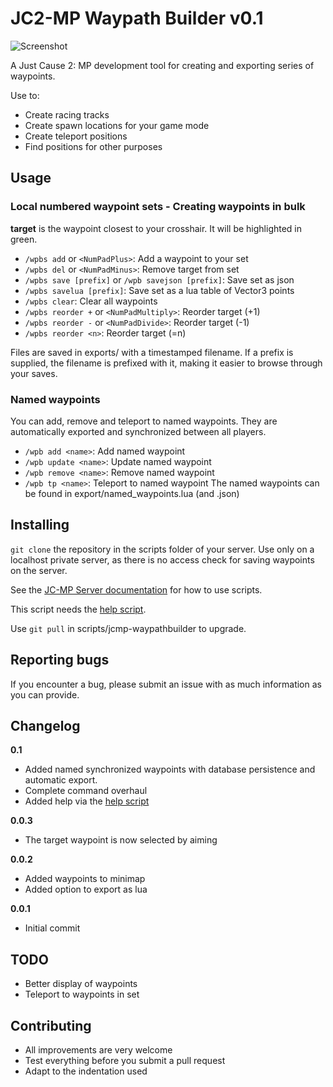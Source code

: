 # JC2-MP Waypath Builder v0.1
![Screenshot](https://raw.github.com/awestroke/jcmp-waypathbuilder/master/screenshot.png "Screenshot of Waypath Builder in action")

A Just Cause 2: MP development tool for creating and exporting series of waypoints. 

Use to:
* Create racing tracks
* Create spawn locations for your game mode
* Create teleport positions
* Find positions for other purposes

## Usage

### Local numbered waypoint sets - Creating waypoints in bulk
**target** is the waypoint closest to your crosshair. It will be highlighted in green.
* ```/wpbs add``` or ```<NumPadPlus>```: Add a waypoint to your set
* ```/wpbs del``` or ```<NumPadMinus>```: Remove target from set
* ```/wpbs save [prefix]``` or ```/wpb savejson [prefix]```: Save set as json
* ```/wpbs savelua [prefix]```: Save set as a lua table of Vector3 points
* ```/wpbs clear```: Clear all waypoints
* ```/wpbs reorder +``` or ```<NumPadMultiply>```: Reorder target (+1)
* ```/wpbs reorder -``` or ```<NumPadDivide>```: Reorder target (-1)
* ```/wpbs reorder <n>```: Reorder target (=n)

Files are saved in exports/ with a timestamped filename.
If a prefix is supplied, the filename is prefixed with it, making it easier to browse through your saves.

### Named waypoints
You can add, remove and teleport to named waypoints. They are automatically exported and synchronized between all players.
* ```/wpb add <name>```: Add named waypoint
* ```/wpb update <name>```: Update named waypoint
* ```/wpb remove <name>```: Remove named waypoint
* ```/wpb tp <name>```: Teleport to named waypoint
The named waypoints can be found in export/named_waypoints.lua (and .json)

## Installing
```git clone``` the repository in the scripts folder of your server. Use only on a localhost private server, as there is no access check for saving waypoints on the server. 

See the [JC-MP Server documentation](http://wiki.jc-mp.com/Server) for how to use scripts. 

This script needs the [help script](https://github.com/jc2mp/help).

Use ```git pull``` in scripts/jcmp-waypathbuilder to upgrade.

## Reporting bugs
If you encounter a bug, please submit an issue with as much information as you can provide.

## Changelog
**0.1**
* Added named synchronized waypoints with database persistence and automatic export.
* Complete command overhaul
* Added help via the [help script](https://github.com/jc2mp/help)

**0.0.3**
* The target waypoint is now selected by aiming

**0.0.2**
* Added waypoints to minimap
* Added option to export as lua

**0.0.1**
* Initial commit

## TODO
* Better display of waypoints
* Teleport to waypoints in set


## Contributing
* All improvements are very welcome
* Test everything before you submit a pull request
* Adapt to the indentation used
